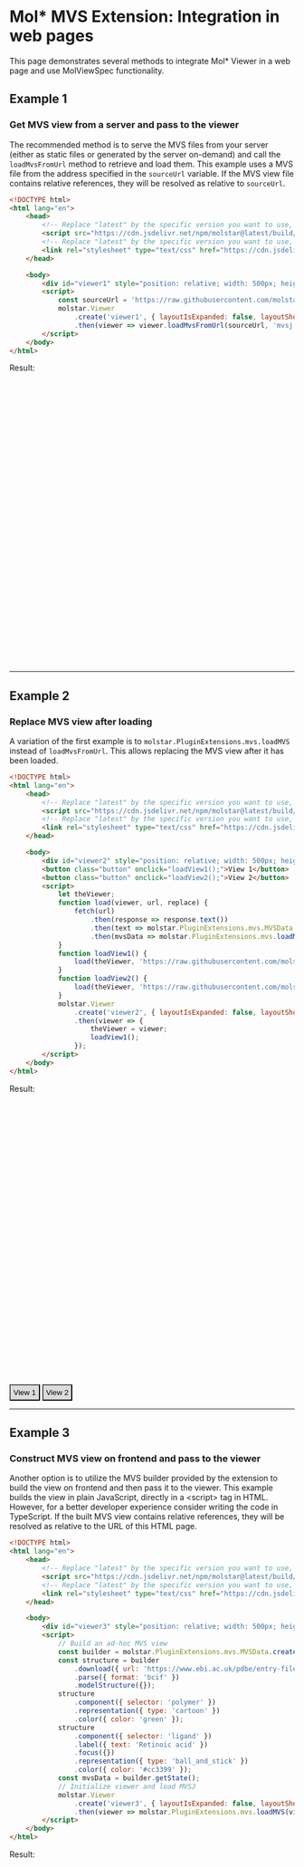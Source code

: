 # Mol\* MVS Extension: Integration in web pages

This page demonstrates several methods to integrate Mol\* Viewer in a web page and use MolViewSpec functionality.

<!-- Global stuff to make examples work -->
<script src="https://cdn.jsdelivr.net/npm/molstar@latest/build/viewer/molstar.js"></script>
<link rel="stylesheet" type="text/css" href="https://cdn.jsdelivr.net/npm/molstar@latest/build/viewer/molstar.css" />
<style>
    .button {
        padding: 5px;
        background: gainsboro;
        cursor: pointer;
    }
</style>


## Example 1

### Get MVS view from a server and pass to the viewer

The recommended method is to serve the MVS files from your server (either as static files or generated by the
server on-demand) and call the `loadMvsFromUrl` method to retrieve and load them.
This example uses a MVS file from the address specified in the `sourceUrl` variable.
If the MVS view file contains relative references, they will be resolved as relative to `sourceUrl`.

```html
<!DOCTYPE html>
<html lang="en">
    <head>
        <!-- Replace "latest" by the specific version you want to use, e.g. "4.0.0" -->
        <script src="https://cdn.jsdelivr.net/npm/molstar@latest/build/viewer/molstar.js"></script>
        <!-- Replace "latest" by the specific version you want to use, e.g. "4.0.0" -->
        <link rel="stylesheet" type="text/css" href="https://cdn.jsdelivr.net/npm/molstar@latest/build/viewer/molstar.css" />
    </head>

    <body>
        <div id="viewer1" style="position: relative; width: 500px; height: 500px;"></div>
        <script>
            const sourceUrl = 'https://raw.githubusercontent.com/molstar/molstar/master/examples/mvs/1h9t_domain_labels.mvsj';
            molstar.Viewer
                .create('viewer1', { layoutIsExpanded: false, layoutShowControls: false })
                .then(viewer => viewer.loadMvsFromUrl(sourceUrl, 'mvsj'));
        </script>
    </body>
</html>
```

Result:

<div id="viewer1" style="position: relative; width: 500px; height: 500px;"></div>
<script>
    const sourceUrl = 'https://raw.githubusercontent.com/molstar/molstar/master/examples/mvs/1h9t_domain_labels.mvsj';
    molstar.Viewer.create('viewer1', { layoutIsExpanded: false, layoutShowControls: false }).then(viewer => viewer.loadMvsFromUrl(sourceUrl, 'mvsj'));
</script>

---

## Example 2

### Replace MVS view after loading

A variation of the first example is to `molstar.PluginExtensions.mvs.loadMVS` instead of
`loadMvsFromUrl`. This allows replacing the MVS view after it has been loaded.

```html
<!DOCTYPE html>
<html lang="en">
    <head>
        <!-- Replace "latest" by the specific version you want to use, e.g. "4.0.0" -->
        <script src="https://cdn.jsdelivr.net/npm/molstar@latest/build/viewer/molstar.js"></script>
        <!-- Replace "latest" by the specific version you want to use, e.g. "4.0.0" -->
        <link rel="stylesheet" type="text/css" href="https://cdn.jsdelivr.net/npm/molstar@latest/build/viewer/molstar.css" />
    </head>

    <body>
        <div id="viewer2" style="position: relative; width: 500px; height: 500px;"></div>
        <button class="button" onclick="loadView1();">View 1</button>
        <button class="button" onclick="loadView2();">View 2</button>
        <script>
            let theViewer;
            function load(viewer, url, replace) {
                fetch(url)
                    .then(response => response.text())
                    .then(text => molstar.PluginExtensions.mvs.MVSData.fromMVSJ(text))
                    .then(mvsData => molstar.PluginExtensions.mvs.loadMVS(viewer.plugin, mvsData, { sourceUrl: url, sanityChecks: true, replaceExisting: replace }));
            }
            function loadView1() {
                load(theViewer, 'https://raw.githubusercontent.com/molstar/molstar/master/examples/mvs/1cbs.mvsj', true);
            }
            function loadView2() {
                load(theViewer, 'https://raw.githubusercontent.com/molstar/molstar/master/examples/mvs/1cbs-focus.mvsj', true);
            }
            molstar.Viewer
                .create('viewer2', { layoutIsExpanded: false, layoutShowControls: false })
                .then(viewer => {
                    theViewer = viewer;
                    loadView1();
                });
        </script>
    </body>
</html>
```

Result:

<div id="viewer2" style="position: relative; width: 500px; height: 500px;"></div>
<button class="button" onclick="loadView1();">View 1</button>
<button class="button" onclick="loadView2();">View 2</button>
<script>
    let theViewer;
    function load(viewer, url, replace) {
        fetch(url)
            .then(response => response.text())
            .then(text => molstar.PluginExtensions.mvs.MVSData.fromMVSJ(text))
            .then(mvsData => molstar.PluginExtensions.mvs.loadMVS(viewer.plugin, mvsData, { sourceUrl: url, sanityChecks: true, replaceExisting: replace }));
    }
    function loadView1() {
        load(theViewer, 'https://raw.githubusercontent.com/molstar/molstar/master/examples/mvs/1cbs.mvsj', true);
    }
    function loadView2() {
        load(theViewer, 'https://raw.githubusercontent.com/molstar/molstar/master/examples/mvs/1cbs-focus.mvsj', true);
    }
    molstar.Viewer.create('viewer2', { layoutIsExpanded: false, layoutShowControls: false })
        .then(viewer => {
            theViewer = viewer;
            loadView1();
        });
</script>

---

## Example 3

### Construct MVS view on frontend and pass to the viewer

Another option is to utilize the MVS builder provided by the extension to build the view on frontend and then
pass it to the viewer. This example builds the view in plain JavaScript, directly in a &lt;script&gt; tag in
HTML. However, for a better developer experience consider writing the code in TypeScript.
If the built MVS view contains relative references, they will be resolved as relative to the URL of this HTML
page.

```html
<!DOCTYPE html>
<html lang="en">
    <head>
        <!-- Replace "latest" by the specific version you want to use, e.g. "4.0.0" -->
        <script src="https://cdn.jsdelivr.net/npm/molstar@latest/build/viewer/molstar.js"></script>
        <!-- Replace "latest" by the specific version you want to use, e.g. "4.0.0" -->
        <link rel="stylesheet" type="text/css" href="https://cdn.jsdelivr.net/npm/molstar@latest/build/viewer/molstar.css" />
    </head>

    <body>
        <div id="viewer3" style="position: relative; width: 500px; height: 500px;"></div>
        <script>
            // Build an ad-hoc MVS view
            const builder = molstar.PluginExtensions.mvs.MVSData.createBuilder();
            const structure = builder
                .download({ url: 'https://www.ebi.ac.uk/pdbe/entry-files/1cbs.bcif' })
                .parse({ format: 'bcif' })
                .modelStructure({});
            structure
                .component({ selector: 'polymer' })
                .representation({ type: 'cartoon' })
                .color({ color: 'green' });
            structure
                .component({ selector: 'ligand' })
                .label({ text: 'Retinoic acid' })
                .focus({})
                .representation({ type: 'ball_and_stick' })
                .color({ color: '#cc3399' });
            const mvsData = builder.getState();
            // Initialize viewer and load MVSJ
            molstar.Viewer
                .create('viewer3', { layoutIsExpanded: false, layoutShowControls: false })
                .then(viewer => molstar.PluginExtensions.mvs.loadMVS(viewer.plugin, mvsData, { sourceUrl: undefined, sanityChecks: true, replaceExisting: false }));
        </script>
    </body>
</html>
```

Result:

<div id="viewer3" style="position: relative; width: 500px; height: 500px;"></div>
<script>
    // Build an ad-hoc MVS view
    const builder = molstar.PluginExtensions.mvs.MVSData.createBuilder();
    const structure = builder
        .download({ url: 'https://www.ebi.ac.uk/pdbe/entry-files/1cbs.bcif' })
        .parse({ format: 'bcif' })
        .modelStructure({});
    structure
        .component({ selector: 'polymer' })
        .representation({ type: 'cartoon' })
        .color({ color: 'green' });
    structure
        .component({ selector: 'ligand' })
        .label({ text: 'Retinoic acid' })
        .focus({})
        .representation({ type: 'ball_and_stick' })
        .color({ color: '#cc3399' });
    const mvsData = builder.getState();
    // Initialize viewer and load MVSJ
    molstar.Viewer
        .create('viewer3', { layoutIsExpanded: false, layoutShowControls: false })
        .then(viewer => molstar.PluginExtensions.mvs.loadMVS(viewer.plugin, mvsData, { sourceUrl: undefined, sanityChecks: true, replaceExisting: false }));
</script>